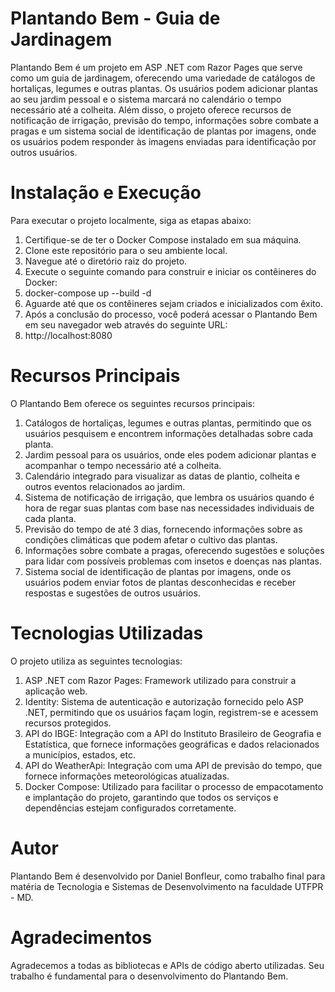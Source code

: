 # Plantando Bem - Guia de Jardinagem
Plantando Bem é um projeto em ASP .NET com Razor Pages que serve como um guia de jardinagem, oferecendo uma variedade de catálogos de hortaliças, legumes e outras plantas. Os usuários podem adicionar plantas ao seu jardim pessoal e o sistema marcará no calendário o tempo necessário até a colheita. Além disso, o projeto oferece recursos de notificação de irrigação, previsão do tempo, informações sobre combate a pragas e um sistema social de identificação de plantas por imagens, onde os usuários podem responder às imagens enviadas para identificação por outros usuários.

# Instalação e Execução
Para executar o projeto localmente, siga as etapas abaixo:
1.	Certifique-se de ter o Docker Compose instalado em sua máquina.
2.	Clone este repositório para o seu ambiente local.
3.	Navegue até o diretório raiz do projeto.
4.	Execute o seguinte comando para construir e iniciar os contêineres do Docker:
5.	docker-compose up --build -d
6.	Aguarde até que os contêineres sejam criados e inicializados com êxito.
7.	Após a conclusão do processo, você poderá acessar o Plantando Bem em seu navegador web através do seguinte URL:
8.	http://localhost:8080

# Recursos Principais
O Plantando Bem oferece os seguintes recursos principais:
1. Catálogos de hortaliças, legumes e outras plantas, permitindo que os usuários pesquisem e encontrem informações detalhadas sobre cada planta.
2. Jardim pessoal para os usuários, onde eles podem adicionar plantas e acompanhar o tempo necessário até a colheita.
3. Calendário integrado para visualizar as datas de plantio, colheita e outros eventos relacionados ao jardim.
4. Sistema de notificação de irrigação, que lembra os usuários quando é hora de regar suas plantas com base nas necessidades individuais de cada planta.
5.	Previsão do tempo de até 3 dias, fornecendo informações sobre as condições climáticas que podem afetar o cultivo das plantas.
6.	Informações sobre combate a pragas, oferecendo sugestões e soluções para lidar com possíveis problemas com insetos e doenças nas plantas.
8.	Sistema social de identificação de plantas por imagens, onde os usuários podem enviar fotos de plantas desconhecidas e receber respostas e sugestões de outros usuários.
 
# Tecnologias Utilizadas
O projeto utiliza as seguintes tecnologias:
1.	ASP .NET com Razor Pages: Framework utilizado para construir a aplicação web.
2.	Identity: Sistema de autenticação e autorização fornecido pelo ASP .NET, permitindo que os usuários façam login, registrem-se e acessem recursos protegidos.
3.	API do IBGE: Integração com a API do Instituto Brasileiro de Geografia e Estatística, que fornece informações geográficas e dados relacionados a municípios, estados, etc.
4.	API do WeatherApi: Integração com uma API de previsão do tempo, que fornece informações meteorológicas atualizadas.
5.	Docker Compose: Utilizado para facilitar o processo de empacotamento e implantação do projeto, garantindo que todos os serviços e dependências estejam configurados corretamente.

# Autor
Plantando Bem é desenvolvido por Daniel Bonfleur, como trabalho final para matéria de Tecnologia e Sistemas de Desenvolvimento na faculdade UTFPR - MD.

# Agradecimentos
Agradecemos a todas as bibliotecas e APIs de código aberto utilizadas. Seu trabalho é fundamental para o desenvolvimento do Plantando Bem.
